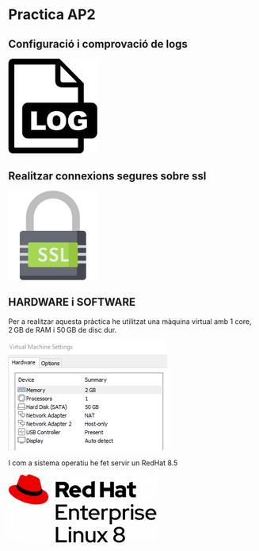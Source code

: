 # Practica AP2

##  Configuració i comprovació de logs

<a href="https://github.com/MarcGarcia03/Bases-de-dades/tree/main/Ap2/percona-config-logs"><img src="imgs/log.png" width="180"></a>

## Realitzar connexions segures sobre ssl

<a href="https://github.com/MarcGarcia03/Bases-de-dades/tree/main/Ap2/percona-ssl"><img src="imgs/ssl.png" width="180"></a>

## HARDWARE i SOFTWARE

Per a realitzar aquesta pràctica he utilitzat una màquina virtual amb 1 core, 2 GB de RAM i 50 GB de disc dur.

![ScreenShot](imgs/maquina.png)

I com a sistema operatiu he fet servir un RedHat 8.5

<img src="imgs/RedHat.png" width="300">